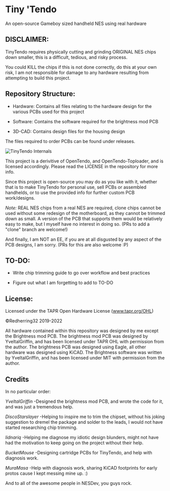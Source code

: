 # Tiny 'Tendo
An open-source Gameboy sized handheld NES using real hardware

## DISCLAIMER:

TinyTendo requires physically cutting and grinding ORIGINAL NES chips down smaller, this is a difficult, tedious, and risky process. 

You could KILL the chips if this is not done correctly, do this at your own risk, I am not responsible for damage to any hardware resulting from attempting to build this project.

## Repository Structure:

* Hardware: Contains all files relating to the hardware design for the various PCBs used for this project

* Software: Contains the software required for the brightness mod PCB

* 3D-CAD: Contains design files for the housing design

The files required to order PCBs can be found under releases.

![TinyTendo Internals](https://i.imgur.com/28VYGCG.jpg)
	
This project is a derivitive of OpenTendo, and OpenTendo-Toploader, and is licensed accordingly. Please read the LICENSE in the repository for more info.

Since this project is open-source you may do as you like with it, whether that is to make TinyTendo for personal use, sell PCBs or assembled handhelds, or to use the provided info for further custom PCB work/designs.


*Note:* 
REAL NES chips from a real NES are required, clone chips cannot be used without some redesign of the motherboard, as they cannot be trimmed down as small.
A version of the PCB that supports them would be relatively easy to make, but I myself have no interest in doing so. (PRs to add a "clone" branch are welcome!)

And finally, I am NOT an EE, if you are at all disgusted by any aspect of the PCB designs, I am sorry. (PRs for this are also welcome :P)

## TO-DO:

* Write chip trimming guide to go over workflow and best practices

* Figure out what I am forgetting to add to TO-DO

## License:

Licensed under
the TAPR Open Hardware License (www.tapr.org/OHL)

©Redherring32 2019-2022

All hardware contained within this repository was designed by me except the Brightness mod PCB.
The brightness mod PCB was designed by YveltalGriffin, and has been licensed under TAPR OHL with permission from the author.
The brightness PCB was designed using Eagle, all other hardware was designed using KiCAD.
The Brightness software was written by YveltalGriffin, and has been licensed under MIT with permission from the author.
## Credits

In no particular order:

*YveltalGriffin* -Designed the brightness mod PCB, and wrote the code for it, and was just a tremendous help.

*DiscoStarslayer* -Helping to inspire me to trim the chipset, without his joking suggestion to dremel the package and solder to the leads, I would not have started researching chip trimming.

*lidnariq* -Helping me diagnose my idiotic design blunders, might not have had the motivation to keep going on the project without their help.

*BucketMouse* -Designing cartridge PCBs for TinyTendo, and help with diagnosis work.

*MuraMasa* -Help with diagnosis work, sharing KiCAD footprints for early protos cause I kept messing mine up. :)

And to all of the awesome people in NESDev, you guys rock.

